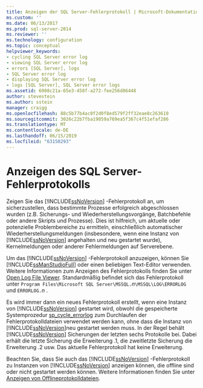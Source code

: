 ```yaml
---
title: Anzeigen der SQL Server-Fehlerprotokoll | Microsoft-Dokumentation
ms.custom: ''
ms.date: 06/13/2017
ms.prod: sql-server-2014
ms.reviewer: ''
ms.technology: configuration
ms.topic: conceptual
helpviewer_keywords:
- cycling SQL Server error log
- viewing SQL Server error log
- errors [SQL Server], logs
- SQL Server error log
- displaying SQL Server error log
- logs [SQL Server], SQL Server error logs
ms.assetid: 6908c21a-65e3-458f-a272-fee256d86448
author: stevestein
ms.author: sstein
manager: craigg
ms.openlocfilehash: 88c5b77b4ac0f2d0f8ed579f2ff32eae8c263610
ms.sourcegitcommit: 3026c22b7fba19059a769ea5f367c4f51efaf286
ms.translationtype: MT
ms.contentlocale: de-DE
ms.lasthandoff: 06/15/2019
ms.locfileid: "63150293"
---
```

# <a name="viewing-the-sql-server-error-log"></a>Anzeigen des SQL Server-Fehlerprotokolls
  Zeigen Sie das [!INCLUDE[ssNoVersion](../../includes/ssnoversion-md.md)] -Fehlerprotokoll an, um sicherzustellen, dass bestimmte Prozesse erfolgreich abgeschlossen wurden (z.B. Sicherungs- und Wiederherstellungsvorgänge, Batchbefehle oder andere Skripts und Prozesse). Dies ist hilfreich, um aktuelle oder potenzielle Problembereiche zu ermitteln, einschließlich automatischer Wiederherstellungsmeldungen (insbesondere, wenn eine Instanz von [!INCLUDE[ssNoVersion](../../includes/ssnoversion-md.md)] angehalten und neu gestartet wurde), Kernelmeldungen oder anderer Fehlermeldungen auf Serverebene.  
  
 Um das [!INCLUDE[ssNoVersion](../../includes/ssnoversion-md.md)] -Fehlerprotokoll anzuzeigen, können Sie [!INCLUDE[ssManStudioFull](../../includes/ssmanstudiofull-md.md)] oder einen beliebigen Text-Editor verwenden. Weitere Informationen zum Anzeigen des Fehlerprotokolls finden Sie unter [Open Log File Viewer](../../relational-databases/logs/log-file-viewer.md). Standardmäßig befindet sich das Fehlerprotokoll unter `Program Files\Microsoft SQL Server\MSSQL.`*n*`\MSSQL\LOG\ERRORLOG` und `ERRORLOG.`*n* .  
  
 Es wird immer dann ein neues Fehlerprotokoll erstellt, wenn eine Instanz von [!INCLUDE[ssNoVersion](../../includes/ssnoversion-md.md)] gestartet wird, obwohl die gespeicherte Systemprozedur [sp_cycle_errorlog](/sql/relational-databases/system-stored-procedures/sp-cycle-errorlog-transact-sql) zum Durchlaufen der Fehlerprotokolldateien verwendet werden kann, ohne dass die Instanz von [!INCLUDE[ssNoVersion](../../includes/ssnoversion-md.md)]neu gestartet werden muss. In der Regel behält [!INCLUDE[ssNoVersion](../../includes/ssnoversion-md.md)] Sicherungen der letzten sechs Protokolle bei. Dabei erhält die letzte Sicherung die Erweiterung .1, die zweitletzte Sicherung die Erweiterung .2 usw. Das aktuelle Fehlerprotokoll hat keine Erweiterung.  
  
 Beachten Sie, dass Sie auch das [!INCLUDE[ssNoVersion](../../includes/ssnoversion-md.md)] -Fehlerprotokoll zu Instanzen von [!INCLUDE[ssNoVersion](../../includes/ssnoversion-md.md)] anzeigen können, die offline sind oder nicht gestartet werden können. Weitere Informationen finden Sie unter [Anzeigen von Offlineprotokolldateien](../../relational-databases/logs/view-offline-log-files.md).  
  
  
